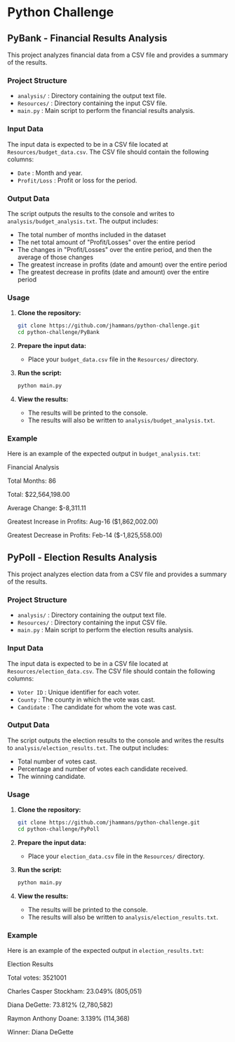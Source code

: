 # Python Challenge

## PyBank - Financial Results Analysis

This project analyzes financial data from a CSV file and provides a summary of the results.

### Project Structure

- `analysis/` : Directory containing the output text file.
- `Resources/` : Directory containing the input CSV file.
- `main.py` : Main script to perform the financial results analysis.

### Input Data

The input data is expected to be in a CSV file located at `Resources/budget_data.csv`. The CSV file should contain the following columns:

- `Date` : Month and year.
- `Profit/Loss` : Profit or loss for the period.

### Output Data

The script outputs the results to the console and writes to `analysis/budget_analysis.txt`. The output includes:

- The total number of months included in the dataset
- The net total amount of "Profit/Losses" over the entire period
- The changes in "Profit/Losses" over the entire period, and then the average of those changes
- The greatest increase in profits (date and amount) over the entire period
- The greatest decrease in profits (date and amount) over the entire period

### Usage

1. **Clone the repository:**
    ```sh
    git clone https://github.com/jhammans/python-challenge.git
    cd python-challenge/PyBank
    ```

2. **Prepare the input data:**
    - Place your `budget_data.csv` file in the `Resources/` directory.

3. **Run the script:**
    ```sh
    python main.py
    ```

4. **View the results:**
    - The results will be printed to the console.
    - The results will also be written to `analysis/budget_analysis.txt`.

### Example

Here is an example of the expected output in `budget_analysis.txt`:

Financial Analysis

Total Months: 86

Total: $22,564,198.00

Average Change: $-8,311.11

Greatest Increase in Profits: Aug-16 ($1,862,002.00)

Greatest Decrease in Profits: Feb-14 ($-1,825,558.00)


## PyPoll - Election Results Analysis

This project analyzes election data from a CSV file and provides a summary of the results.

### Project Structure

- `analysis/` : Directory containing the output text file.
- `Resources/` : Directory containing the input CSV file.
- `main.py` : Main script to perform the election results analysis.

### Input Data

The input data is expected to be in a CSV file located at `Resources/election_data.csv`. The CSV file should contain the following columns:

- `Voter ID` : Unique identifier for each voter.
- `County` : The county in which the vote was cast.
- `Candidate` : The candidate for whom the vote was cast.

### Output Data

The script outputs the election results to the console and writes the results to `analysis/election_results.txt`. The output includes:

- Total number of votes cast.
- Percentage and number of votes each candidate received.
- The winning candidate.

### Usage

1. **Clone the repository:**
    ```sh
    git clone https://github.com/jhammans/python-challenge.git
    cd python-challenge/PyPoll
    ```

2. **Prepare the input data:**
    - Place your `election_data.csv` file in the `Resources/` directory.

3. **Run the script:**
    ```sh
    python main.py
    ```

4. **View the results:**
    - The results will be printed to the console.
    - The results will also be written to `analysis/election_results.txt`.

### Example

Here is an example of the expected output in `election_results.txt`:

Election Results

Total votes: 3521001

Charles Casper Stockham: 23.049% (805,051)

Diana DeGette: 73.812% (2,780,582)

Raymon Anthony Doane: 3.139% (114,368)

Winner: Diana DeGette

